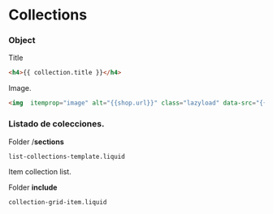 # Collections

### Object
Title
```html
<h4>{{ collection.title }}</h4>
```

Image.
```html
<img  itemprop="image" alt="{{shop.url}}" class="lazyload" data-src="{{ collection.image | img_url: '800x800' }}">
```
 
### Listado de colecciones.
Folder /**sections**
```
list-collections-template.liquid
```

Item collection list.

Folder **include**
```
collection-grid-item.liquid
```

